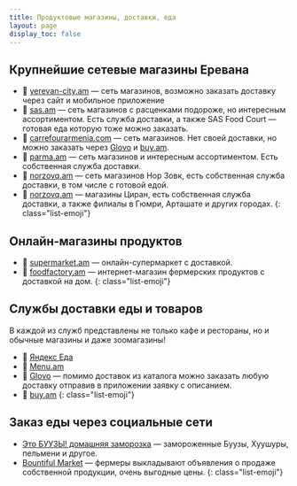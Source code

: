 ```yaml
---
title: Продуктовые магазины, доставки, еда
layout: page
display_toc: false
---
```


## Крупнейшие сетевые магазины Еревана

- 🔗 [yerevan-city.am](https://yerevan-city.am) — сеть магазинов, возможно заказать доставку через сайт и мобильное приложение
- 🔗 [sas.am](https://sas.am) — сеть магазинов с расценками подороже, но интересным ассортиментом. Есть служба доставки, а также SAS Food Court — готовая еда которую тоже можно заказать.
- 🔗 [carrefourarmenia.com](https://www.carrefourarmenia.com) — сеть магазинов. Нет своей доставки, но можно заказать через [Glovo](https://glovoapp.com) и [buy.am](https://buy.am/ru).
- 🔗 [parma.am](https://parma.am) — сеть магазинов и интересным ассортиментом. Есть собственная служба доставки.
- 🔗 [norzovq.am](https://www.norzovq.am/?lang=ru) — сеть магазинов Нор Зовк, есть собственная служба доставки, в том числе с готовой едой.
- 🔗 [norzovq.am](https://tsiran.am/ru) — магазины Циран, есть собственная служба доставки, а также филиалы в Гюмри, Арташате и других городах.
{: class="list-emoji"}

## Онлайн-магазины продуктов

- 🔗 [supermarket.am](https://supermarket.am/ru/) — онлайн-супермаркет с доставкой.
- 🔗 [foodfactory.am](https://foodfactory.am/en/) — интернет-магазин фермерских продуктов с доставкой на дом.
{: class="list-emoji"}

## Службы доставки еды и товаров

В каждой из служб представлены не только кафе и рестораны, но и обычные магазины и даже зоомагазины!

- 🔗 [Яндекс Еда](https://eda.yandex.ru)
- 🔗 [Menu.am](https://menu.am/)
- 🔗 [Glovo](https://glovoapp.com) — помимо доставок из каталога можно заказать любую доставку отправив в приложении заявку с описанием.
- 🔗 [buy.am](https://buy.am/ru)
{: class="list-emoji"}

## Заказ еды через социальные сети

- <i class="fa-brands fa-telegram"></i> [Это БУУЗЫ! домашняя заморозка](https://t.me/erevanbuuz) — замороженные Буузы, Хуушуры, пельмени и другое.
- <i class="fa-brands fa-facebook-f"></i> [Bountiful Market](https://www.facebook.com/groups/274732839916698/) — фермеры выкладывают объявления о продаже собственной продукции, очень выгодные цены.
{: class="list-emoji"}
